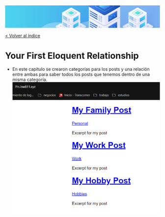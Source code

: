 ![Virtualización](/docs/images/header.png)

[< Volver al índice](/docs/ReadMe.md)

# Your First Eloquent Relationship

- En este capítulo se crearon categorías para los posts y una relación entre ambas para saber todos los posts que tenemos dentro de una misma categoría.
![Virtualización](/docs/images/cap25.png)
